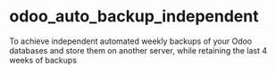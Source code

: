 # odoo_auto_backup_independent
To achieve independent automated weekly backups of your Odoo databases and store them on another server, while retaining the last 4 weeks of backups
